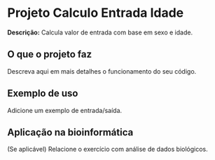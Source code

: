 # Projeto Calculo Entrada Idade

**Descrição:** Calcula valor de entrada com base em sexo e idade.

## O que o projeto faz
Descreva aqui em mais detalhes o funcionamento do seu código.

## Exemplo de uso
Adicione um exemplo de entrada/saída.

## Aplicação na bioinformática
(Se aplicável) Relacione o exercício com análise de dados biológicos.

